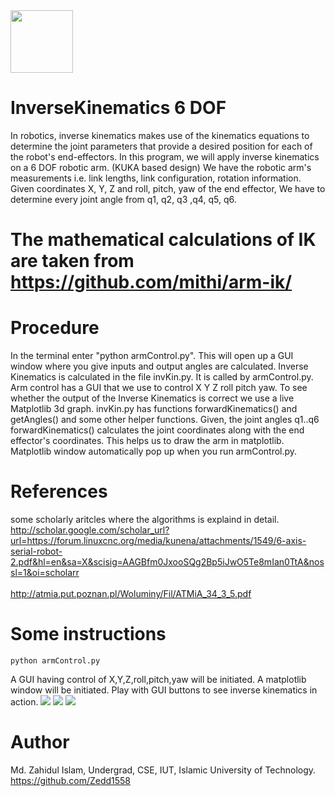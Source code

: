 <img src="https://github.com/Zedd1558/Inverse-Kinematics-6-DOF-for-ERC-2019/blob/master/roboticArm.png"  width="100" height="100" />

# InverseKinematics 6 DOF 
In robotics, inverse kinematics makes use of the kinematics equations to determine the joint parameters that provide a desired position for each of the robot's end-effectors. In this program, we will apply inverse kinematics on a 6 DOF robotic arm. (KUKA based design)
We have the robotic arm's measurements i.e. link lengths, link configuration, rotation information. Given coordinates X, Y, Z and roll, pitch, yaw of the end effector, We have to determine every joint angle from q1, q2, q3 ,q4, q5, q6.

# The mathematical calculations of IK are taken from https://github.com/mithi/arm-ik/

# Procedure
In the terminal enter "python armControl.py". This will open up a GUI window where you give inputs and output angles are calculated.
Inverse Kinematics is calculated in the file invKin.py. It is called by armControl.py. Arm control has a GUI that we use to control X Y Z roll pitch yaw. To see whether the output of the Inverse Kinematics is correct we use a live Matplotlib 3d graph. invKin.py has functions forwardKinematics() and getAngles() and some other helper functions. Given, the joint angles q1..q6 forwardKinematics() calculates the joint coordinates along with the end effector's coordinates. This helps us to draw the arm in matplotlib. Matplotlib window automatically pop up when you run armControl.py.
# References 
some scholarly aritcles where the algorithms is explaind in detail.\
http://scholar.google.com/scholar_url?url=https://forum.linuxcnc.org/media/kunena/attachments/1549/6-axis-serial-robot-2.pdf&hl=en&sa=X&scisig=AAGBfm0JxooSQg2Bp5iJwO5Te8mIan0TtA&nossl=1&oi=scholarr \
\
http://atmia.put.poznan.pl/Woluminy/Fil/ATMiA_34_3_5.pdf
# Some instructions
```
python armControl.py 
```
A GUI having control of X,Y,Z,roll,pitch,yaw will be initiated. A matplotlib window will be initiated. Play with GUI buttons to see inverse kinematics in action.
![](https://github.com/Zedd1558/Inverse-Kinematics-6-DOF-for-ERC-2019/blob/master/Screenshot%20(55).png)
![](https://github.com/Zedd1558/Inverse-Kinematics-6-DOF-for-ERC-2019/blob/master/Screenshot%20(54).png)
![](https://github.com/Zedd1558/Inverse-Kinematics-6-DOF-for-ERC-2019/blob/master/Screenshot%20(53).png)

# Author 
Md. Zahidul Islam,
Undergrad, CSE, IUT,
Islamic University of Technology. 
https://github.com/Zedd1558
